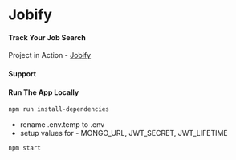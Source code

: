 # Jobify

#### Track Your Job Search

Project in Action - [Jobify](https://www.jobify.live/)

#### Support

#### Run The App Locally

```sh
npm run install-dependencies
```

- rename .env.temp to .env
- setup values for - MONGO_URL, JWT_SECRET, JWT_LIFETIME

```sh
npm start
```